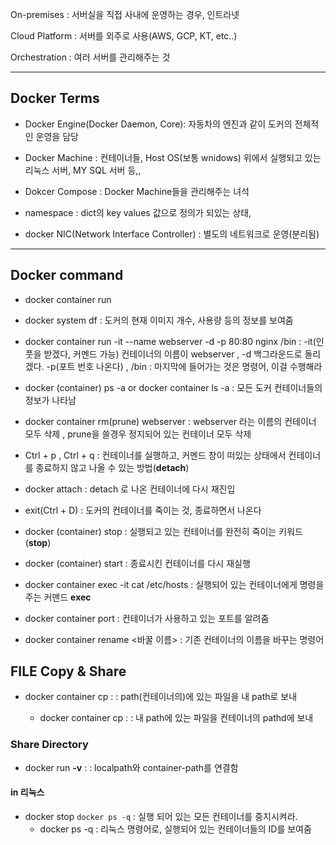 On-premises : 서버실을 직접 사내에 운영하는 경우, 인트라넷

Cloud Platform : 서버를 외주로 사용(AWS, GCP, KT, etc..)

Orchestration : 여러 서버를 관리해주는 것


---

## Docker Terms

* Docker Engine(Docker Daemon, Core): 자동차의 엔진과 같이 도커의 전체적인 운영을 담당

* Docker Machine : 컨테이너들, Host OS(보통 wnidows) 위에서 실행되고 있는 리눅스 서버, MY SQL 서버 등,,

* Dokcer Compose : Docker Machine들을 관리해주는 녀석

* namespace : dict의 key values 값으로 정의가 되있는 상태,

* docker NIC(Network Interface Controller) : 별도의 네트워크로 운영(분리됨)



----

## Docker command

* docker container run <docker-image-name> <command>
  
* docker system df : 도커의 현재 이미지 개수, 사용량 등의 정보를 보여줌

* docker container run -it --name webserver -d -p 80:80 nginx /bin : -it(인풋을 받겠다, 커멘드 가능) 컨테이너의 이름이 webserver , -d 백그라운드로 돌리겠다. -p(포트 번호 나온다) , /bin : 마지막에 들어가는 것은 명령어, 이걸 수행해라

* docker (container) ps -a or docker container ls -a : 모든 도커 컨테이너들의 정보가 나타남

* docker container rm(prune) webserver : webserver 라는 이름의 컨테이너 모두 삭제 , prune을 쓸경우 정지되어 있는 컨테이너 모두 삭제

* Ctrl + p , Ctrl + q : 컨테이너를 실행하고, 커멘드 창이 떠있는 상태에서 컨테이너를 종료하지 않고 나올 수 있는 방법(**detach**)

* docker attach <container-name> : detach 로 나온 컨테이너에 다시 재진입

* exit(Ctrl + D) : 도커의 컨테이너를 죽이는 것, 종료하면서 나온다

* docker (container) stop <container-name> : 실행되고 있는 컨테이너를 완전히 죽이는 키워드(**stop**)
  
* docker (container) start <container-name> : 종료시킨 컨테이너를 다시 재실행
  
* docker container exec -it <container-name> cat /etc/hosts : 실행되어 있는 컨테이너에게 명령을 주는 커맨드 **exec**
  
* docker container port <container-name> : 컨테이너가 사용하고 있는 포트를 알려줌
  
* docker container rename <container-name> <바꿀 이름> : 기존 컨테이너의 이름을 바꾸는 명령어
  
## FILE Copy & Share

* docker container cp <container-name>:<path> <client-path> : path(컨테이너의)에 있는 파일을 내 path로 보내
  * docker container cp <client-file> <container-name>:<path> : 내 path에 있는 파일을 컨테이너의 pathd에 보내
  
### Share Directory

* docker run **-v** <localpath>:<container-path> : localpath와 container-path를 연결함
  
#### in 리눅스

* docker stop `docker ps -q` : 실행 되어 있는 모든 컨테이너를 중지시켜라.
  * docker ps -q : 리눅스 명령어로, 실행되어 있는 컨테이너들의 ID를 보여줌
